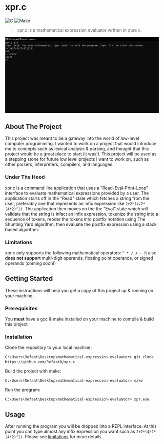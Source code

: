 # xpr.c
![C](https://img.shields.io/badge/c-%2300599C.svg?style=for-the-badge&logo=c&logoColor=white)
![Make](https://img.shields.io/badge/Makefile-E8E8E8.svg?style=for-the-badge&logo=GNU&logoColor=black)

>xpr.c is a mathematical expression evaluator written in pure c.  

<p align="center">
  <img src="https://github.com/Refaat0/xpr.c/blob/master/assets/ss.PNG" />
</p>

## About The Project
This project was meant to be a gateway into the world of low-level computer programming. I wanted to work on a project that would introduce me to concepts such as lexical analysis & parsing,
and thought that this project would be a great place to start (it was!). This project will be used as a stepping stone for future low level projects I want to work on, 
such as other parsers, interpreters, compilers, and languages. 

### Under The Hood
xpr.c is a command line application that uses a "Read-Eval-Print-Loop" interface to evaluate mathematical expressions provided by a user. The application starts off in the "Read" state which fetches a string from the user, preferably one that represents an infix expression like `2+2*(4/2*(4*2)^2)`. The application then moves on the the "Eval" state which will validate that the string is infact an
infix expression, tokenize the string into a sequence of tokens, reoder the tokens into postfix notation using The Shunting Yard algorithm, then  evaluate the postfix expression using a stack based algorithm.

### Limitations
xpr.c only supports the following  mathematical operators: `^ * / + -`. It also **does not support** multi-digit operands, floating point operands, or signed operands (coming soon!)

## Getting Started
These instructions will help you get a copy of this project up & running on your machine.

### Prerequisites 
You **must** have a gcc & make installed on your machine to compile & build this project

### Installation 
Clone the repository to your local machine:
```
C:\Users\Refaat\Desktop\mathematical-expression-evaluator> git clone https://github.com/Refaat0/xpr.c .
```

Build the project with make:
```
C:\Users\Refaat\Desktop\mathematical-expression-evaluator> make
```

Run the program:
```
C:\Users\Refaat\Desktop\mathematical-expression-evaluator> xpr.exe
```

## Usage
After running the program you will be dropped into a REPL interface. At this point you can type almost any infix expression you want such as `2+2*(4/2*(4*2)^2)`. Please see
[limitations](###Limitations) for more details
